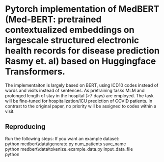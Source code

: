 # Pytorch implementation of MedBERT (Med-BERT: pretrained contextualized embeddings on largescale structured electronic health records for disease prediction Rasmy et. al) based on Huggingface Transformers. 
The implementaiton is largely based on BERT, using ICD10 codes instead of words and visits instead of sentences. 
As pretraining tasks MLM and prolonged length of stay in the hospital (>7 days) are employed. The task will be fine-tuned for hospitalization/ICU prediction of COVID patients.
In contrast to the original paper, no priority will be assigned to codes within a visit.
## Reproducing

Run the following steps:
    If you want an example dataset:  
        python medbert\data\generate.py num_patients save_name  
    python medbert\data\tokenize_example_data.py input_data_file  
    python 